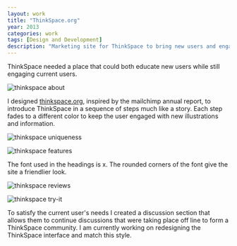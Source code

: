 ```yaml
---
layout: work
title: "ThinkSpace.org"
year: 2013
categories: work
tags: [Design and Development]
description: "Marketing site for ThinkSpace to bring new users and engage current users"
---
```


ThinkSpace needed a place that could both educate new users while still engaging current users. 

![thinkspace about]({{site.site_url}}/img/projects/thinkspace-org/about.png "ThinkSpace About")

I designed [thinkspace.org](http://thinkspace-landing.herokuapp.com/ "ThinkSpace.org"), inspired by the mailchimp annual report, to introduce ThinkSpace in a sequence of steps much like a story. Each step fades to a different color to keep the user engaged with new illustrations and information.  

![thinkspace uniqueness]({{site.site_url}}/img/projects/thinkspace-org/uniqueness.png "ThinkSpace uniqueness")

![thinkspace features]({{site.site_url}}/img/projects/thinkspace-org/features.png "ThinkSpace features")

The font used in the headings is x. The rounded corners of the font give the site a friendlier look. 

![thinkspace reviews]({{site.site_url}}/img/projects/thinkspace-org/reviews.png "ThinkSpace reviews")

![thinkspace try-it]({{site.site_url}}/img/projects/thinkspace-org/try-it.png "ThinkSpace try-it")

To satisfy the current user's needs I created a discussion section that allows them to continue discussions that were taking place off line to form a ThinkSpace community. I am currently working on redesigning the ThinkSpace interface and match this style. 